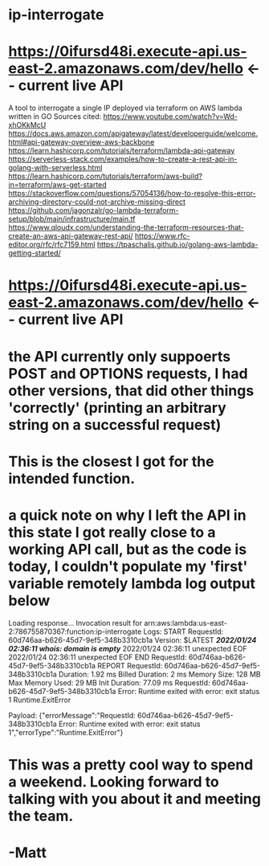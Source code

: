 # ip-interrogate
# https://0ifursd48i.execute-api.us-east-2.amazonaws.com/dev/hello <-- current live API
A tool to interrogate a single IP deployed via terraform on AWS lambda written in GO
Sources cited:
https://www.youtube.com/watch?v=Wd-xhOKkMcU
https://docs.aws.amazon.com/apigateway/latest/developerguide/welcome.html#api-gateway-overview-aws-backbone
https://learn.hashicorp.com/tutorials/terraform/lambda-api-gateway
https://serverless-stack.com/examples/how-to-create-a-rest-api-in-golang-with-serverless.html
https://learn.hashicorp.com/tutorials/terraform/aws-build?in=terraform/aws-get-started
https://stackoverflow.com/questions/57054136/how-to-resolve-this-error-archiving-directory-could-not-archive-missing-direct
https://github.com/jagonzalr/go-lambda-terraform-setup/blob/main/infrastructure/main.tf
https://www.qloudx.com/understanding-the-terraform-resources-that-create-an-aws-api-gateway-rest-api/
https://www.rfc-editor.org/rfc/rfc7159.html
https://tpaschalis.github.io/golang-aws-lambda-getting-started/
# https://0ifursd48i.execute-api.us-east-2.amazonaws.com/dev/hello <-- current live API
# the API currently only suppoerts POST and OPTIONS requests, I had other versions, that did other things 'correctly' (printing an arbitrary string on a successful request)
# This is the closest I got for the intended function.
# a quick note on why I left the API in this state I got really close to a working API call, but as the code is today, I couldn't populate my 'first' variable remotely lambda log output below
Loading response...
Invocation result for arn:aws:lambda:us-east-2:786755870367:function:ip-interrogate
Logs:
START RequestId: 60d746aa-b626-45d7-9ef5-348b3310cb1a Version: $LATEST
_**2022/01/24 02:36:11 whois: domain is empty**_
2022/01/24 02:36:11 unexpected EOF
2022/01/24 02:36:11 unexpected EOF
END RequestId: 60d746aa-b626-45d7-9ef5-348b3310cb1a
REPORT RequestId: 60d746aa-b626-45d7-9ef5-348b3310cb1a	Duration: 1.92 ms	Billed Duration: 2 ms	Memory Size: 128 MB	Max Memory Used: 29 MB	Init Duration: 77.09 ms	
RequestId: 60d746aa-b626-45d7-9ef5-348b3310cb1a Error: Runtime exited with error: exit status 1
Runtime.ExitError


Payload:
{"errorMessage":"RequestId: 60d746aa-b626-45d7-9ef5-348b3310cb1a Error: Runtime exited with error: exit status 1","errorType":"Runtime.ExitError"}


# This was a pretty cool way to spend a weekend. Looking forward to talking with you about it and meeting the team.
# -Matt